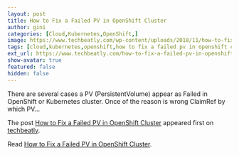 ```yaml
---
layout: post
title: How to Fix a Failed PV in OpenShift Cluster
author: gini
categories: [Cloud,Kubernetes,OpenShift,]
image: https://www.techbeatly.com/wp-content/uploads/2018/11/how-to-fix-a-failed-pv-in-openshift-cluster.jpg
tags: [cloud,kubernetes,openshift,how to fix a failed pv in openshift cluster,kuberenetes pv failed,kubernetes,openshift container platform,openshift origin,openshift pv,openshift pv failed state,physical volume,]
ext_url: https://www.techbeatly.com/how-to-fix-a-failed-pv-in-openshift-cluster/
show-avatar: true
featured: false
hidden: false
---
```


<p>There are several cases a PV (PersistentVolume) appear as Failed in OpenShift or Kubernetes cluster. Once of the reason is wrong ClaimRef by which PV&#46;&#46;&#46;</p>
<p>The post <a href="https://www.techbeatly.com/how-to-fix-a-failed-pv-in-openshift-cluster/" rel="nofollow">How to Fix a Failed PV in OpenShift Cluster</a> appeared first on <a href="https://www.techbeatly.com" rel="nofollow">techbeatly</a>.</p>

Read [How to Fix a Failed PV in OpenShift Cluster](https://www.techbeatly.com/how-to-fix-a-failed-pv-in-openshift-cluster/).